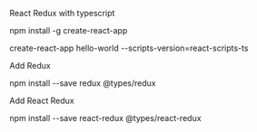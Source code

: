 React Redux with typescript

npm install -g create-react-app

create-react-app hello-world --scripts-version=react-scripts-ts

Add Redux

npm install --save redux @types/redux

Add React Redux

npm install --save react-redux @types/react-redux
